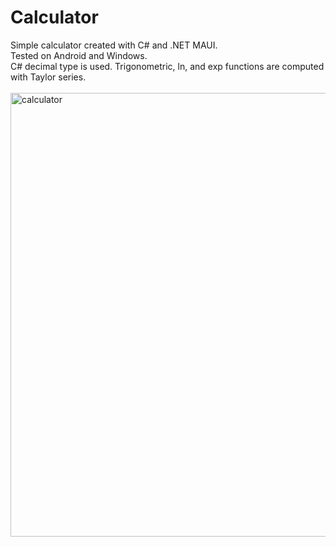 # Calculator
Simple calculator created with C# and .NET MAUI.\
Tested on Android and Windows.\
C# decimal type is used. Trigonometric, ln, and exp functions are computed with Taylor series.\
\
<img width="710" alt="calculator" src="https://user-images.githubusercontent.com/85678491/202491271-e5d4b427-921a-4cd9-8640-4dcef4c42e56.png">
